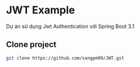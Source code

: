 # JWT Example
Dự án sử dụng Jwt Authentication với Spring Boot 3.1

## Clone project
```bash
git clone https://github.com/sangpm99/JWT.git

